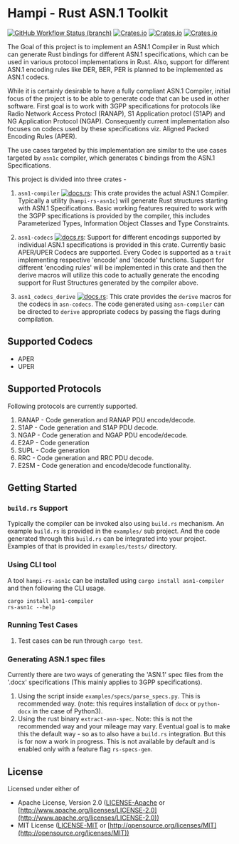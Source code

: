 # Hampi - Rust ASN.1 Toolkit

[![GitHub Workflow Status (branch)](https://img.shields.io/github/actions/workflow/status/gabhijit/hampi/CI.yml?branch=master)](https://github.com/gabhijit/hampi/actions/workflows/CI.yml)
[![Crates.io](https://img.shields.io/crates/v/asn1-codecs?label=asn1-codecs)](https://crates.io/crates/asn1-codecs)
[![Crates.io](https://img.shields.io/crates/v/asn1-compiler?label=asn1-compiler)](https://crates.io/crates/asn1-compiler)
[![Crates.io](https://img.shields.io/crates/v/asn1_codecs_derive?label=asn1_codecs_derive)](https://crates.io/crates/asn1_codecs_derive)

The Goal of this project is to implement an ASN.1 Compiler in Rust which can generate Rust bindings for different ASN.1 specifications, which can be used in various protocol implementations in Rust. Also, support for different ASN.1 encoding rules like DER, BER, PER is planned to be implemented as ASN.1 codecs.

While it is certainly desirable to have a fully compliant ASN.1 Compiler, initial focus of the project is to be able to generate code that can be used in other software. First goal is to work with 3GPP specifications for protocols like Radio Network Access Protocl (RANAP), S1 Application protocl (S1AP) and NG Application Protocol (NGAP). Consequently current implementation also focuses on codecs used by these specifications viz. Aligned Packed Encoding Rules (APER).

The use cases targeted by this implementation are similar to the use cases targeted by `asn1c` compiler, which generates `C` bindings from the ASN.1 Specifications.

This project is divided into three crates -

1. `asn1-compiler` [![docs.rs](https://img.shields.io/docsrs/asn1-compiler?label=asn1-compiler)](https://docs.rs/asn1-compiler/latest/asn1_compiler/): This crate provides the actual ASN.1 Compiler. Typically a utility (`hampi-rs-asn1c`) will generate Rust structures starting with ASN.1 Specifications. Basic working features required to work with the 3GPP specifications is provided by the compiler, this includes Parameterized Types, Information Object Classes and Type Constraints.

2. `asn1-codecs` [![docs.rs](https://img.shields.io/docsrs/asn1-codecs?label=asn1-codecs)](https://docs.rs/asn1-codecs/latest/asn1_codecs/): Support for different encodings supported by individual ASN.1 specifications is provided in this crate. Currently basic APER/UPER Codecs are supported. Every Codec is supported as a `trait` implementing respective 'encode' and 'decode' functions. Support for different 'encoding rules' will be implemented in this crate and then the derive macros will utilize this code to actually generate the encoding support for Rust Structures generated by the compiler above.

3. `asn1_codecs_derive` [![docs.rs](https://img.shields.io/docsrs/asn1_codecs_derive?label=asn1_codecs_derive)](https://docs.rs/asn1_codecs_derive/latest/asn1_codecs_derive/): This crate provides the `derive` macros for the codecs in `asn-codecs`. The code generated using `asn-compiler` can be directed to `derive` appropriate codecs by passing the flags during compilation.


## Supported Codecs

- APER
- UPER

## Supported Protocols

Following protocols are currently supported.

1. RANAP - Code generation and RANAP PDU encode/decode.
2. S1AP - Code generation and S1AP PDU decode.
3. NGAP - Code generation and NGAP PDU encode/decode.
4. E2AP - Code generation
5. SUPL - Code generation
6. RRC - Code generation and RRC PDU decode.
7. E2SM - Code generation and encode/decode functionality.

## Getting Started

### `build.rs` Support

Typically the compiler can be invoked also using `build.rs` mechanism. An example `build.rs` is provided in the `examples/` sub project. And the code generated through this `build.rs` can be integrated into your project. Examples of that is provided in `examples/tests/` directory.

### Using CLI tool

A tool `hampi-rs-asn1c` can be installed using `cargo install asn1-compiler` and then following the CLI usage.
```shell
cargo install asn1-compiler
rs-asn1c --help
```

### Running Test Cases

1. Test cases can be run through `cargo test`.

### Generating ASN.1 spec files

Currently there are two ways of generating the 'ASN.1' spec files from the '.docx' specifications (This mainly applies to 3GPP specifications).

1. Using the script inside `examples/specs/parse_specs.py`. This is recommended way. (note: this requires installation of `docx` or `python-docx` in the case of Python3).
2. Using the rust binary `extract-asn-spec`. Note: this is not the recommended way and your mileage may vary. Eventual goal is to make this the default way - so as to also have a `build.rs` integration. But this is for now a work in progress. This is not available by default and is enabled only with a feature flag `rs-specs-gen`.

## License

Licensed under either of

* Apache License, Version 2.0 ([LICENSE-Apache](https://github.com/gabhijit/hampi/blob/master/LICENSE-Apache2) or [http://www.apache.org/licenses/LICENSE-2.0](http://www.apache.org/licenses/LICENSE-2.0))
* MIT License ([LICENSE-MIT](https://github.com/gabhijit/hampi/blob/master/LICENSE-MIT) or [http://opensource.org/licenses/MIT](http://opensource.org/licenses/MIT))

